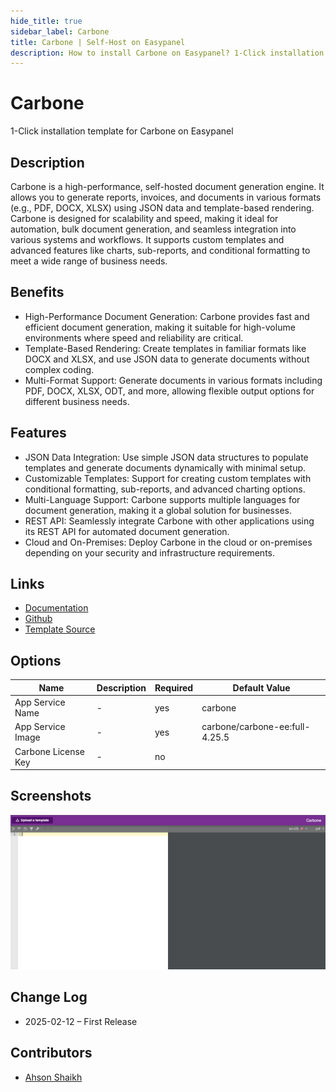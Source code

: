 ```yaml
---
hide_title: true
sidebar_label: Carbone
title: Carbone | Self-Host on Easypanel
description: How to install Carbone on Easypanel? 1-Click installation template for Carbone on Easypanel
---
```


<!-- generated -->

# Carbone

1-Click installation template for Carbone on Easypanel

## Description

Carbone is a high-performance, self-hosted document generation engine. It allows you to generate reports, invoices, and documents in various formats (e.g., PDF, DOCX, XLSX) using JSON data and template-based rendering. Carbone is designed for scalability and speed, making it ideal for automation, bulk document generation, and seamless integration into various systems and workflows. It supports custom templates and advanced features like charts, sub-reports, and conditional formatting to meet a wide range of business needs.

## Benefits

- High-Performance Document Generation: Carbone provides fast and efficient document generation, making it suitable for high-volume environments where speed and reliability are critical.
- Template-Based Rendering: Create templates in familiar formats like DOCX and XLSX, and use JSON data to generate documents without complex coding.
- Multi-Format Support: Generate documents in various formats including PDF, DOCX, XLSX, ODT, and more, allowing flexible output options for different business needs.

## Features

- JSON Data Integration: Use simple JSON data structures to populate templates and generate documents dynamically with minimal setup.
- Customizable Templates: Support for creating custom templates with conditional formatting, sub-reports, and advanced charting options.
- Multi-Language Support: Carbone supports multiple languages for document generation, making it a global solution for businesses.
- REST API: Seamlessly integrate Carbone with other applications using its REST API for automated document generation.
- Cloud and On-Premises: Deploy Carbone in the cloud or on-premises depending on your security and infrastructure requirements.

## Links

- [Documentation](https://carbone.io/documentation/design/overview/getting-started.html)
- [Github](https://github.com/carboneio/carbone)
- [Template Source](https://github.com/easypanel-io/templates/tree/main/templates/carbone)

## Options

Name | Description | Required | Default Value
-|-|-|-
App Service Name | - | yes | carbone
App Service Image | - | yes | carbone/carbone-ee:full-4.25.5
Carbone License Key | - | no | 

## Screenshots

![Carbone Screenshot](./assets/screenshot.png)

## Change Log

- 2025-02-12 – First Release

## Contributors

- [Ahson Shaikh](https://github.com/Ahson-Shaikh)
